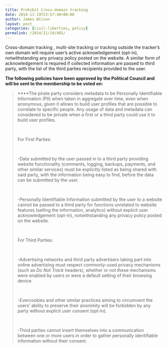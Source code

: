 ```yaml
---
title: Prohibit Cross-domain tracking
date: 2014-11-19T23:57:48+00:00
author: James Wilson
layout: post
categories: [civil-liberties, policy]
permalink: /2014/11/19/465/
---
```

Cross-domain tracking , multi-site tracking or tracking outside the tracker’s own domain will require user’s active acknowledgement (opt-in), notwithstanding any privacy policy posted on the website. A similar form of acknowledgement is required if collected information are passed to third party, with the list of the third parties recipients provided to the user.

**The following policies have been approved by the Political Council and will be sent to the membership to be voted on:**

> ****The pirate party considers metadata to be Personally Identifiable Information (PII) when taken in aggregate over time, even when anonymous, given it allows to build user profiles that are possible to correlate to specific people. Any usage of data and metadata can considered to be private when a first or a third party could use it to build user profiles.
> 
> &nbsp;
> 
> For First Parties:
> 
> &nbsp;
> 
> -Data submitted by the user passed in to a third party providing website functionality (comments, logging, backups, payments, and other similar services) must be explicitly listed as being shared with said party, with the information being easy to find, before the data can be submitted by the user.
> 
> &nbsp;
> 
> -Personally Identifiable Information submitted by the user to a website cannot be passed to a third party for functions unrelated to website features (selling the information, analytics) without explicit user acknowledgement (opt-in), notwithstanding any privacy policy posted on the website.
> 
> &nbsp;
> 
> For Third Parties:
> 
> &nbsp;
> 
> -Advertising networks and third party advertisers taking part into online advertising must respect commonly-used privacy mechanisms (such as _Do Not Track_ headers), whether or not these mechanisms were enabled by users or were a default setting of their browsing device.
> 
> &nbsp;
> 
> -Evercookies and other similar practices aiming to circumvent the users&#8217; ability to preserve their anonimity will be forbidden by any party without explicit user consent (opt-in).
> 
> &nbsp;
> 
> -Third parties cannot insert themselves into a communication between one or more users in order to gather personally identifiable information without their consent.